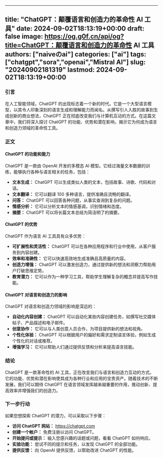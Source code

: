 
---
title: "ChatGPT：颠覆语言和创造力的革命性 AI 工具"
date: 2024-09-02T18:13:19+00:00
draft: false
image: https://og.g0f.cn/api/og?title=ChatGPT：颠覆语言和创造力的革命性 AI 工具
authors: ["naiveのai"]
categories: ["ai"]
tags: ["chatgpt","sora","openai","Mistral AI"]
slug: "20240902181319"
lastmod: 2024-09-02T18:13:19+00:00
---
### 引言

在人工智能领域，ChatGPT 的出现标志着一个新的时代。它是一个大型语言模型，以其令人印象深刻的语言生成和理解能力而闻名。从撰写引人入胜的故事到生成创新的商业想法，ChatGPT 正在彻底改变我们与计算机互动的方式。在这篇文章中，我们将深入探讨 ChatGPT 的功能、优势和潜在影响，揭示它为何成为语言和创造力领域的革命性工具。

### 正文

#### ChatGPT 的功能和能力

ChatGPT 是一款由 OpenAI 开发的多模态 AI 模型。它经过海量文本数据的训练，能够执行各种与语言相关的任务，包括：

- **文本生成：** ChatGPT 可以生成类似人类的文本，包括故事、诗歌、代码和对话。
- **文本翻译：** 它可以翻译 100 多种语言，提供准确且流畅的翻译。
- **问答：** ChatGPT 可以回答各种问题，从事实查询到复杂的问题。
- **情感分析：** 它可以分析文本的情感基调，识别情绪和态度。
- **摘要：** ChatGPT 可以将长篇文本总结为简洁明了的摘要。

#### ChatGPT 的优势

ChatGPT 作为语言 AI 工具具有众多优势：

- **可扩展性和灵活性：** ChatGPT 可以在各种应用程序和行业中使用，从客户服务到内容创建。
- **效率和准确性：** 它可以快速高效地生成准确且高质量的内容。
- **创造力增强：** ChatGPT 可以激发创造力，通过提供新的想法和洞察力帮助用户打破思维定势。
- **教育潜力：** 它可以作为一种学习工具，帮助学生理解复杂的概念并提高写作技能。

#### ChatGPT 对语言和创造力的影响

ChatGPT 对语言和创造力领域的影响是深远的：

- **自动化内容创建：** ChatGPT 可以自动化某些内容创建任务，如撰写社交媒体帖子、产品描述和电子邮件。
- **创意协作：** 它可以与人类创意人员合作，为项目提供新的想法和视角。
- **个性化体验：** ChatGPT 可以根据用户的偏好和需求定制语言体验，例如生成个性化的对话或推荐。
- **增强学习：** 它可以帮助人们通过提供反馈和分析来提高语言技能。

### 结论

ChatGPT 是一款革命性的 AI 工具，正在改变我们与语言和创造力互动的方式。它的功能、优势和潜在影响使其成为各种行业和应用的宝贵资产。随着技术的不断发展，我们可以期待 ChatGPT 在语言领域发挥越来越重要的作用，推动创新、提高效率并增强我们的创造力。

### 下一步行动

如果您想探索 ChatGPT 的潜力，可以采取以下步骤：

- **访问 ChatGPT 网站：** https://chatgpt.com
- **创建一个帐户：** 免费注册以访问 ChatGPT。
- **开始提问或提示：** 输入您感兴趣的话题或问题，看看 ChatGPT 如何响应。
- **实验功能：** 尝试不同的提示和任务，以发现 ChatGPT 的全部功能。
- **提供反馈：** 向 OpenAI 提供反馈，以帮助改进 ChatGPT 的性能。